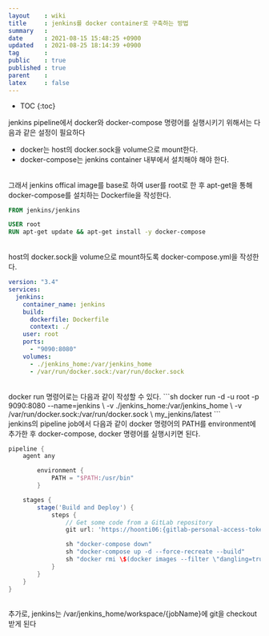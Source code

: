 ```yaml
---
layout    : wiki
title     : jenkins를 docker container로 구축하는 방법
summary   : 
date      : 2021-08-15 15:48:25 +0900
updated   : 2021-08-25 18:14:39 +0900
tag       : 
public    : true
published : true
parent    : 
latex     : false
---
```

* TOC
{:toc}

jenkins pipeline에서 docker와 docker-compose 명령어를 실행시키기 위해서는 다음과 같은 설정이 필요하다
- docker는 host의 docker.sock을 volume으로 mount한다.
- docker-compose는 jenkins container 내부에서 설치해야 해야 한다.
 
<br> 
그래서 jenkins offical image를 base로 하여 user를 root로 한 후 apt-get을 통해 docker-compose를 설치하는 Dockerfile을 작성한다.

```Dockerfile
FROM jenkins/jenkins

USER root
RUN apt-get update && apt-get install -y docker-compose
```

<br>
host의 docker.sock을 volume으로 mount하도록 docker-compose.yml을 작성한다.

```yml
version: "3.4"
services:
  jenkins:
    container_name: jenkins
    build:
      dockerfile: Dockerfile
      context: ./
    user: root
    ports: 
      - "9090:8080"
    volumes:
      - ./jenkins_home:/var/jenkins_home
      - /var/run/docker.sock:/var/run/docker.sock
```

<br>
docker run 명령어로는 다음과 같이 작성할 수 있다.
```sh
docker run -d -u root -p 9090:8080 --name=jenkins \
-v ./jenkins_home:/var/jenkins_home \
-v /var/run/docker.sock:/var/run/docker.sock \
my_jenkins/latest
```

<br>
jenkins의 pipeline job에서 다음과 같이 docker 명령어의 PATH를 environment에 추가한 후 docker-compose, docker  명령어를 실행시키면 된다.

```groovy
pipeline {
	agent any

		environment {
			PATH = "$PATH:/usr/bin"
		}

	stages {
		stage('Build and Deploy') {
			steps {
				// Get some code from a GitLab repository
				git url: 'https://hoonti06:{gitlab-personal-access-token}@gitlab.com/hoonti06/example.git', branch : 'develop'

				sh "docker-compose down"
				sh "docker-compose up -d --force-recreate --build"
				sh "docker rmi \$(docker images --filter \"dangling=true\" -q --no-trunc)"
			}
		}
	}
}
```

<br>
추가로, jenkins는 /var/jenkins_home/workspace/{jobName}에 git을 checkout 받게 된다

